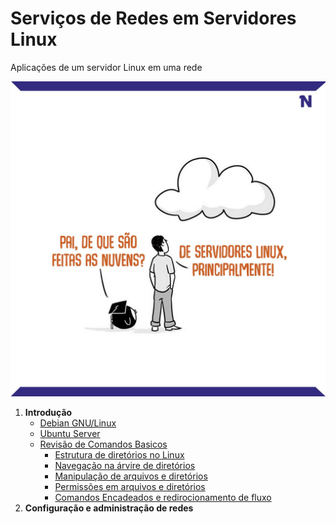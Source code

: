 # Serviços de Redes em Servidores Linux

Aplicações de um servidor Linux em uma rede

![](Imagens/nuvensdeservidoreslinux.jpg)

1. **Introdução**  
   - [Debian GNU/Linux]()
   - [Ubuntu Server]()
   - [Revisão de Comandos Basicos]()
      - [Estrutura de diretórios no Linux]()
      - [Navegação na árvire de diretórios]()
      - [Manipulação de arquivos e diretórios]()
      - [Permissões em arquivos e diretórios]()
      - [Comandos Encadeados e redirocionamento de fluxo]()	 
 1. **Configuração e administração de redes**
 
